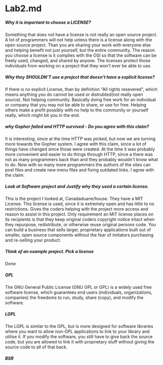 # Lab2.md

##### Why it is important to choose a LICENSE?

Something that does not have a license is not really an open source project. A lot of programmers will not help unless there is a license along with the open source project. Than you are sharing your work with everyone else and helping benefit not just yourself, but the entire community. The reason you choose a license is it complies with the OSI so that the software can be freely used, changed, and shared by anyone. The licenses protect those individuals from working on a project that they won't ever be able to use. 



##### Why they SHOULDN'T use a project that doesn't have a explicit license?

If there is no explicit License, than by definition "All rights resevered", which means anything you do cannot be used or distrubted(not really open source). Not helping community. Basically doing free work for an individual or company that you may not be able to share, or use for free. Helping others make a profit possibly with no help to the community or yourself really, which might bit you in the end. 


##### why Gopher failed and HTTP survived - Do you agree with this claim?

It is interesting, since at the time HTTP was picked, but now we are turning more towards the Gopher system. I agree with this claim, since a lot of things have changed since those were created. At the time it was probably more convenient and easier to do things through HTTP, since a there was not as many programmers back than and they probably wouldn't know what to do. Now with so many more programmers the authors of the sites can post files and create new menu files and fixing outdated links. I agree with the claim. 


##### Look at Software project and Justify why they used a certain license. 

This is the project I looked at, Canadaduane/house. They have a MIT License. This license is used, since it is extremely open and has little to no restrictions. Gives the coders helping with the project more access and reason to assist in this project. Only requirement an MIT license places on its recipients is that they keep original coders copyright notice intact when they repurpose, redistribute, or otherwise reuse original persons code. You can build a business that sells larger, proprietary applications built out of smaller, open source components without the fear of imitators purchasing and re-selling your product. 


##### Think of an example project. Pick a license 

Done


##### GPL

The GNU General Public License (GNU GPL or GPL) is a widely used free software license, which guarantees end users (individuals, organizations, companies) the freedoms to run, study, share (copy), and modify the software.

##### LGPL

The LGPL is similar to the GPL, but is more designed for software libraries where you want to allow non-GPL applications to link to your library and utilise it. If you modify the software, you still have to give back the source code, but you are allowed to link it with proprietary stuff without giving the source code to all of that back.

##### BSR


